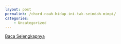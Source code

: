 ```yaml
---
layout: post
permalink: /chord-noah-hidup-ini-tak-seindah-mimpi/
categories:
    - Uncategorized
---
```


[Baca Selengkapnya](/03)